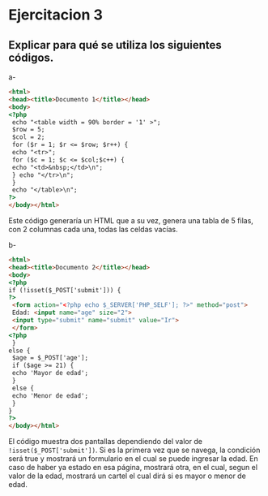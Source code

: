 # Ejercitacion 3

## Explicar para qué se utiliza los siguientes códigos.

a-
```html
<html>
<head><title>Documento 1</title></head>
<body>
<?php
 echo "<table width = 90% border = '1' >";
 $row = 5;
 $col = 2;
 for ($r = 1; $r <= $row; $r++) {
 echo "<tr>"; 
 for ($c = 1; $c <= $col;$c++) {
 echo "<td>&nbsp;</td>\n";
 } echo "</tr>\n";
 }
 echo "</table>\n";
?>
</body></html>
```

Este código generaría un HTML que a su vez, genera una tabla de 5 filas, con 2 columnas cada una, todas las celdas vacías.

b-
```html
<html>
<head><title>Documento 2</title></head>
<body>
<?php
if (!isset($_POST['submit'])) {
?>
 <form action="<?php echo $_SERVER['PHP_SELF']; ?>" method="post">
 Edad: <input name="age" size="2">
 <input type="submit" name="submit" value="Ir">
 </form>
<?php
 }
else {
 $age = $_POST['age'];
 if ($age >= 21) {
 echo 'Mayor de edad';
 }
 else {
 echo 'Menor de edad';
 }
}
?>
</body></html>
```

El código muestra dos pantallas dependiendo del valor de `!isset($_POST['submit'])`. Si es la primera vez que se navega, la condición será true y mostrará un formulario en el cual se puede ingresar la edad. En caso de haber ya estado en esa página, mostrará otra, en el cual, segun el valor de la edad, mostrará un cartel el cual dirá si es mayor o menor de edad.